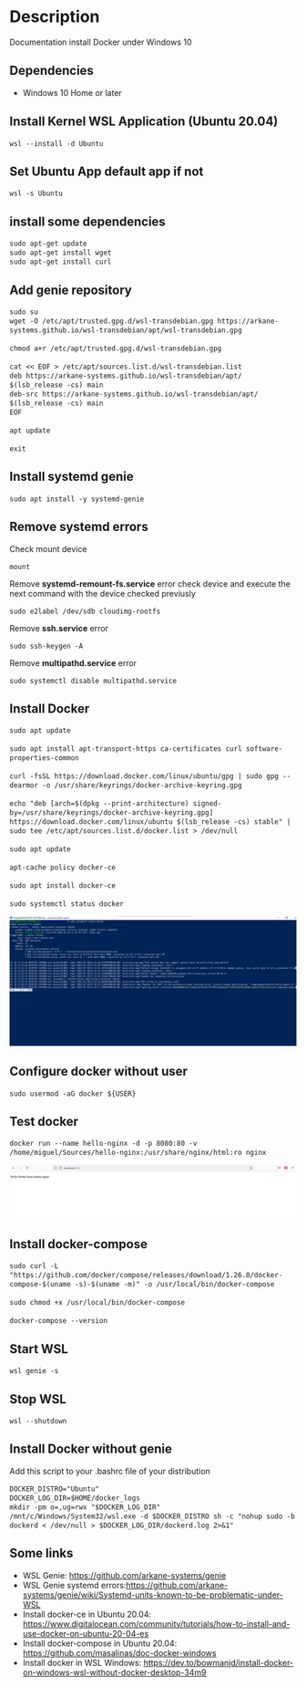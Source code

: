 # Description
Documentation install Docker under Windows 10

## Dependencies

- Windows 10 Home or later

## Install Kernel WSL Application (Ubuntu 20.04)
```
wsl --install -d Ubuntu
```

## Set Ubuntu App default app if not
```
wsl -s Ubuntu
```

## install some dependencies
```
sudo apt-get update
sudo apt-get install wget
sudo apt-get install curl
```

## Add genie repository
```
sudo su
wget -O /etc/apt/trusted.gpg.d/wsl-transdebian.gpg https://arkane-systems.github.io/wsl-transdebian/apt/wsl-transdebian.gpg

chmod a+r /etc/apt/trusted.gpg.d/wsl-transdebian.gpg

cat << EOF > /etc/apt/sources.list.d/wsl-transdebian.list
deb https://arkane-systems.github.io/wsl-transdebian/apt/ $(lsb_release -cs) main
deb-src https://arkane-systems.github.io/wsl-transdebian/apt/ $(lsb_release -cs) main
EOF

apt update

exit
```

## Install systemd genie
```
sudo apt install -y systemd-genie
```

## Remove systemd errors

Check mount device
```
mount
```

Remove **systemd-remount-fs.service** error check device and execute the next command with the device checked previusly
```
sudo e2label /dev/sdb cloudimg-rootfs
```

Remove **ssh.service** error
```
sudo ssh-keygen -A
```

Remove **multipathd.service** error
```
sudo systemctl disable multipathd.service
```

## Install Docker

```
sudo apt update

sudo apt install apt-transport-https ca-certificates curl software-properties-common

curl -fsSL https://download.docker.com/linux/ubuntu/gpg | sudo gpg --dearmor -o /usr/share/keyrings/docker-archive-keyring.gpg

echo "deb [arch=$(dpkg --print-architecture) signed-by=/usr/share/keyrings/docker-archive-keyring.gpg] https://download.docker.com/linux/ubuntu $(lsb_release -cs) stable" | sudo tee /etc/apt/sources.list.d/docker.list > /dev/null

sudo apt update

apt-cache policy docker-ce

sudo apt install docker-ce

sudo systemctl status docker
```

![docker-status](captures/docker_status.png)

## Configure docker without user

```
sudo usermod -aG docker ${USER}
```

## Test docker

```
docker run --name hello-nginx -d -p 8080:80 -v /home/miguel/Sources/hello-nginx:/usr/share/nginx/html:ro nginx
```

![hello-nginx-sample](captures/hello_nginx_docker_sample.png)

## Install docker-compose

```
sudo curl -L "https://github.com/docker/compose/releases/download/1.26.0/docker-compose-$(uname -s)-$(uname -m)" -o /usr/local/bin/docker-compose

sudo chmod +x /usr/local/bin/docker-compose

docker-compose --version
```

## Start WSL

```
wsl genie -s
```

## Stop WSL

```
wsl --shutdown
```

## Install Docker without genie

Add this script to your .bashrc file of your distribution
```
DOCKER_DISTRO="Ubuntu"
DOCKER_LOG_DIR=$HOME/docker_logs
mkdir -pm o=,ug=rwx "$DOCKER_LOG_DIR"
/mnt/c/Windows/System32/wsl.exe -d $DOCKER_DISTRO sh -c "nohup sudo -b dockerd < /dev/null > $DOCKER_LOG_DIR/dockerd.log 2>&1"
```

## Some links
- WSL Genie: https://github.com/arkane-systems/genie
- WSL Genie systemd errors:https://github.com/arkane-systems/genie/wiki/Systemd-units-known-to-be-problematic-under-WSL
- Install docker-ce in Ubuntu 20.04: https://www.digitalocean.com/community/tutorials/how-to-install-and-use-docker-on-ubuntu-20-04-es
- Install docker-compose in Ubuntu 20.04: https://github.com/masalinas/doc-docker-windows
- Install docker in WSL Windows: https://dev.to/bowmanjd/install-docker-on-windows-wsl-without-docker-desktop-34m9
